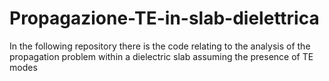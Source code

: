 # Propagazione-TE-in-slab-dielettrica
In the following repository there is the code relating to the analysis of the propagation problem within a dielectric slab assuming the presence of TE modes
